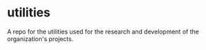 # utilities
A repo for the utilities used for the research and development of the organization's projects.
